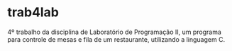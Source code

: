 # trab4lab
4º trabalho da disciplina de Laboratório de Programação II, um programa para controle de mesas e fila de um restaurante, utilizando a linguagem C.
